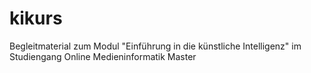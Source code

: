 # kikurs
Begleitmaterial zum Modul "Einführung in die künstliche Intelligenz" im Studiengang Online Medieninformatik Master
